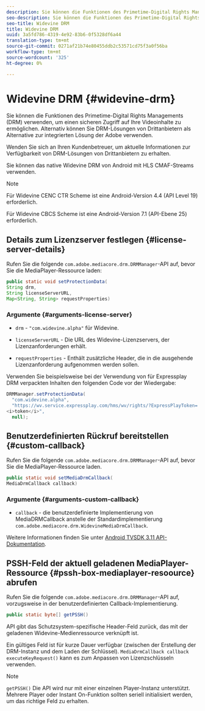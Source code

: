 ```yaml
---
description: Sie können die Funktionen des Primetime-Digital Rights Managements (DRM) verwenden, um einen sicheren Zugriff auf Ihre Videoinhalte zu ermöglichen. Alternativ können Sie DRM-Lösungen von Drittanbietern als Alternative zur integrierten Lösung der Adobe verwenden.
seo-description: Sie können die Funktionen des Primetime-Digital Rights Managements (DRM) verwenden, um einen sicheren Zugriff auf Ihre Videoinhalte zu ermöglichen. Alternativ können Sie DRM-Lösungen von Drittanbietern als Alternative zur integrierten Lösung der Adobe verwenden.
seo-title: Widevine DRM
title: Widevine DRM
uuid: 3a5fd786-4319-4e92-83b6-0f5328df6a44
translation-type: tm+mt
source-git-commit: 0271af21b74e80455ddb2c53571cd75f3a0f56ba
workflow-type: tm+mt
source-wordcount: '325'
ht-degree: 0%

---
```



# Widevine DRM {#widevine-drm}

Sie können die Funktionen des Primetime-Digital Rights Managements (DRM) verwenden, um einen sicheren Zugriff auf Ihre Videoinhalte zu ermöglichen. Alternativ können Sie DRM-Lösungen von Drittanbietern als Alternative zur integrierten Lösung der Adobe verwenden.

Wenden Sie sich an Ihren Kundenbetreuer, um aktuelle Informationen zur Verfügbarkeit von DRM-Lösungen von Drittanbietern zu erhalten.

<!--<a id="section_1385440013EF4A9AA45B6AC98919E662"></a>-->

Sie können das native Widevine DRM von Android mit HLS CMAF-Streams verwenden.

>[!NOTE]
>
> Für Widevine CENC CTR Scheme ist eine Android-Version 4.4 (API Level 19) erforderlich.
>
> Für Widevine CBCS Scheme ist eine Android-Version 7.1 (API-Ebene 25) erforderlich.

## Details zum Lizenzserver festlegen {#license-server-details}

Rufen Sie die folgende `com.adobe.mediacore.drm.DRMManager`-API auf, bevor Sie die MediaPlayer-Ressource laden:

```java
public static void setProtectionData(
String drm,
String licenseServerURL,
Map<String, String> requestProperties)
```

### Argumente {#arguments-license-server}

* `drm` -  `"com.widevine.alpha"` für Widevine.

* `licenseServerURL` - Die URL des Widevine-Lizenzservers, der Lizenzanforderungen erhält.

* `requestProperties` - Enthält zusätzliche Header, die in die ausgehende Lizenzanforderung aufgenommen werden sollen.

Verwenden Sie beispielsweise bei der Verwendung von für Expressplay DRM verpackten Inhalten den folgenden Code vor der Wiedergabe:

```java
DRMManager.setProtectionData(
  "com.widevine.alpha",  
  "https://wv.service.expressplay.com/hms/wv/rights/?ExpressPlayToken= 
<i>token</i>",  
  null);
```

## Benutzerdefinierten Rückruf bereitstellen {#custom-callback}

Rufen Sie die folgende `com.adobe.mediacore.drm.DRMManager`-API auf, bevor Sie die MediaPlayer-Ressource laden.

```java
public static void setMediaDrmCallback(
MediaDrmCallback callback)
```

### Argumente {#arguments-custom-callback}

* `callback` - die benutzerdefinierte Implementierung von MediaDRMCallback anstelle der Standardimplementierung  `com.adobe.mediacore.drm.WidevineMediaDrmCallback`.

Weitere Informationen finden Sie unter [Android TVSDK 3.11 API-Dokumentation](https://help.adobe.com/en_US/primetime/api/psdk/javadoc3.11/index.html).

## PSSH-Feld der aktuell geladenen MediaPlayer-Ressource {#pssh-box-mediaplayer-resoource} abrufen

Rufen Sie die folgende `com.adobe.mediacore.drm.DRMManager`-API auf, vorzugsweise in der benutzerdefinierten Callback-Implementierung.

```java
public static byte[] getPSSH()
```

API gibt das Schutzsystem-spezifische Header-Feld zurück, das mit der geladenen Widevine-Medienressource verknüpft ist.

Ein gültiges Feld ist für kurze Dauer verfügbar (zwischen der Erstellung der DRM-Instanz und dem Laden der Schlüssel). `MediaDrmCallback callback executeKeyRequest()` kann es zum Anpassen von Lizenzschlüsseln verwenden.

>[!NOTE]
>
> `getPSSH()` Die API wird nur mit einer einzelnen Player-Instanz unterstützt. Mehrere Player oder Instant On-Funktion sollten seriell initialisiert werden, um das richtige Feld zu erhalten.
